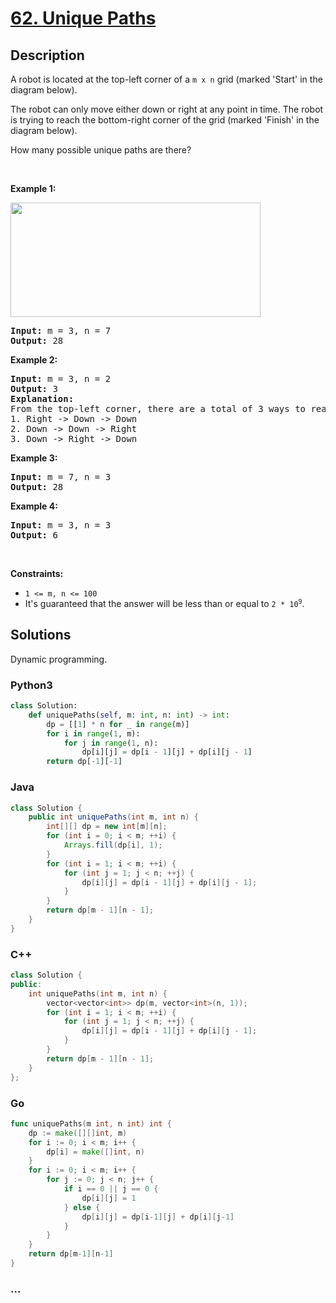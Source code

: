 # [62. Unique Paths](https://leetcode.com/problems/unique-paths)



## Description

<p>A robot is located at the top-left corner of a <code>m x n</code> grid (marked &#39;Start&#39; in the diagram below).</p>

<p>The robot can only move either down or right at any point in time. The robot is trying to reach the bottom-right corner of the grid (marked &#39;Finish&#39; in the diagram below).</p>

<p>How many possible unique paths are there?</p>

<p>&nbsp;</p>
<p><strong>Example 1:</strong></p>
<img src="https://cdn.jsdelivr.net/gh/yanglr/leetcode-ac@master/assets/0000-0099/0062.Unique%20Paths/images/robot_maze.png" style="width: 400px; height: 183px;" />
<pre>
<strong>Input:</strong> m = 3, n = 7
<strong>Output:</strong> 28
</pre>

<p><strong>Example 2:</strong></p>

<pre>
<strong>Input:</strong> m = 3, n = 2
<strong>Output:</strong> 3
<strong>Explanation:</strong>
From the top-left corner, there are a total of 3 ways to reach the bottom-right corner:
1. Right -&gt; Down -&gt; Down
2. Down -&gt; Down -&gt; Right
3. Down -&gt; Right -&gt; Down
</pre>

<p><strong>Example 3:</strong></p>

<pre>
<strong>Input:</strong> m = 7, n = 3
<strong>Output:</strong> 28
</pre>

<p><strong>Example 4:</strong></p>

<pre>
<strong>Input:</strong> m = 3, n = 3
<strong>Output:</strong> 6
</pre>

<p>&nbsp;</p>
<p><strong>Constraints:</strong></p>

<ul>
	<li><code>1 &lt;= m, n &lt;= 100</code></li>
	<li>It&#39;s guaranteed that the answer will be less than or equal to <code>2 * 10<sup>9</sup></code>.</li>
</ul>

## Solutions

Dynamic programming.

<!-- tabs:start -->

### **Python3**

```python
class Solution:
    def uniquePaths(self, m: int, n: int) -> int:
        dp = [[1] * n for _ in range(m)]
        for i in range(1, m):
            for j in range(1, n):
                dp[i][j] = dp[i - 1][j] + dp[i][j - 1]
        return dp[-1][-1]
```

### **Java**

```java
class Solution {
    public int uniquePaths(int m, int n) {
        int[][] dp = new int[m][n];
        for (int i = 0; i < m; ++i) {
            Arrays.fill(dp[i], 1);
        }
        for (int i = 1; i < m; ++i) {
            for (int j = 1; j < n; ++j) {
                dp[i][j] = dp[i - 1][j] + dp[i][j - 1];
            }
        }
        return dp[m - 1][n - 1];
    }
}
```

### **C++**

```cpp
class Solution {
public:
    int uniquePaths(int m, int n) {
        vector<vector<int>> dp(m, vector<int>(n, 1));
        for (int i = 1; i < m; ++i) {
            for (int j = 1; j < n; ++j) {
                dp[i][j] = dp[i - 1][j] + dp[i][j - 1];
            }
        }
        return dp[m - 1][n - 1];
    }
};
```

### **Go**

```go
func uniquePaths(m int, n int) int {
	dp := make([][]int, m)
	for i := 0; i < m; i++ {
		dp[i] = make([]int, n)
	}
	for i := 0; i < m; i++ {
		for j := 0; j < n; j++ {
			if i == 0 || j == 0 {
				dp[i][j] = 1
			} else {
				dp[i][j] = dp[i-1][j] + dp[i][j-1]
			}
		}
	}
	return dp[m-1][n-1]
}
```

### **...**

```

```

<!-- tabs:end -->
